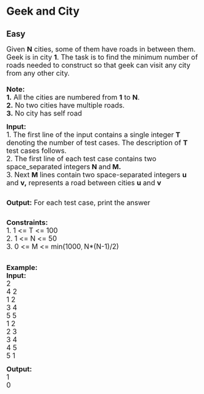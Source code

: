 # Geek and City
## Easy 
<div class="problem-statement">
                <p></p><p><span style="font-size:18px">Given <strong>N</strong> cities, some of them have roads in between them. Geek is in city <strong>1</strong>. The task is to find the minimum number of roads needed to construct so that geek can visit any city from any other city.<br>
<br>
<strong>Note:</strong><br>
<strong>1.</strong> All the cities are numbered from <strong>1</strong> to <strong>N</strong>.<br>
<strong>2.</strong> No two cities have multiple roads.<br>
<strong>3.</strong> No city has self road</span></p>

<p><span style="font-size:18px"><strong>Input: </strong><br>
1. The first line of the input contains a single integer<em> </em> <strong>T</strong> denoting the number of test cases. The description of&nbsp;<strong>T</strong> test cases follows.<br>
2. The first line of each test case contains two space_separated integers<strong> N </strong>and<strong> M</strong><strong>.</strong><br>
3. Next <strong>M</strong> lines contain two space-separated integers <strong>u</strong> and <strong>v,</strong> represents a road between cities <strong>u</strong> and <strong>v</strong></span></p>

<p><br>
<span style="font-size:18px"><strong>Output:</strong> For each test case, print the answer</span></p>

<p><br>
<span style="font-size:18px"><strong>Constraints:</strong><br>
1. 1 &lt;= T &lt;= 100</span><br>
<span style="font-size:18px">2. </span><span style="font-size:18px">1 &lt;= N &lt;= 50</span><br>
<span style="font-size:18px">3. 0 &lt;= M &lt;= min(1000</span>, <span style="font-size:18px">N*(N-1)/2)</span><br>
<br>
<br>
<span style="font-size:18px"><strong>Example:<br>
Input:</strong></span><br>
<span style="font-size:18px">2</span><br>
<span style="font-size:18px">4 2<br>
1 2<br>
3 4</span><br>
<span style="font-size:18px">5 5<br>
1 2<br>
2 3<br>
3 4<br>
4 5<br>
5 1</span></p>

<p><strong><span style="font-size:18px">Output:</span></strong><br>
<span style="font-size:18px">1<br>
0</span></p>
 <p></p>
            </div>